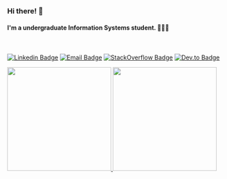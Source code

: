 ### Hi there! 👋
#### I'm a undergraduate Information Systems student. 👨‍💻👾
<br><br>
[![Linkedin Badge](https://img.shields.io/badge/LinkedIn-0077B5?style=for-the-badge&logo=linkedin&logoColor=white)](https://www.linkedin.com/in/raulxcrespo/)
[![Email Badge](https://img.shields.io/badge/Email-7F0C9C?style=for-the-badge&logo=gmail&logoColor=white&link=mailto:oi@raulcrespo.com)](mailto:oi@raulcrespo.com)
[![StackOverflow Badge](https://img.shields.io/badge/Stack_Overflow-FE7A16?style=for-the-badge&logo=stack-overflow&logoColor=white&link=https://stackoverflow.com/users/17040737/raul-crespo)](https://stackoverflow.com/users/17040737/raul-crespo)
[![Dev.to Badge](https://img.shields.io/badge/dev.to-0A0A0A?style=for-the-badge&logo=devdotto&logoColor=white&link=https://dev.to/crespo)](https://dev.to/crespo)

<div>
  <a href="https://github.com/crespo/">
    <img height="240vh" src="https://github-readme-stats.vercel.app/api?username=crespo&show_icons=true&show=reviews,prs_merged,prs_merged_percentage&theme=neon"/>
    <img height="240vh" src="https://github-readme-stats.vercel.app/api/top-langs/?username=crespo&layout=donut&langs_count=10&size_weight=0.5&count_weight=0.5&theme=neon"/>
  </a>
</div>
